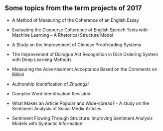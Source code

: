 ## Some topics from the term projects of 2017

+ A Method of Measuring of the Coherence of an English Essay

+ Evaluating the Discourse Coherence of English Speech Texts with Machine Learning – A Rhetorical Structure Model

+ A Study on the Improvement of Chinese Proofreading Systems

+ The Improvement of Dialogue Act Recognition in Dish Ordering System with Deep Learning Methods

+ Measuring the Advertisement Acceptance Based on the Comments on Bilibili

+ Authorship Identification of _Zhuangzi_

+ Complex Word Identification Revisited

+ What Makes an Article Popular and Wide-spread? - A study on the Sentiment Analysis of Social Media Articles

+ Sentiment Flowing Through Structure: Improving Sentiment Analysis Models with Syntactic Information
